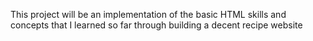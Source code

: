 This project will be an implementation of the basic HTML skills and concepts that I learned so far through building a decent recipe website